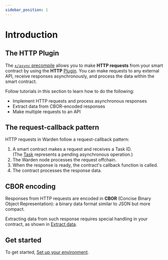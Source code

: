 ```yaml
---
sidebar_position: 1
---
```


# Introduction

## The HTTP Plugin

The [`x/async` precompile](../../precompiles/x-async) allows you to make **HTTP requests** from your smart contract by using the **HTTP** [Plugin](/learn/warden-protocol-modules/x-async#plugin). You can make requests to any external API, receive responses asynchronously, and process the data within the smart contract.

Follow tutorials in this section to learn how to do the following:

- Implement HTTP requests and process asynchronous responses
- Extract data from CBOR-encoded responses
- Make multiple requests to an API

## The request-callback pattern

HTTP requests in Warden follow a request-callback pattern:

1. A smart contract makes a request and receives a Task ID.  
   (The [Task](/learn/warden-protocol-modules/x-async#task) represents a pending asynchronous operation.)
2. The Warden node processes the request offchain.
3. When the response is ready, the contract's callback function is called.
4. The contract processes the response data.

## CBOR encoding

Responses from HTTP requests are encoded in **CBOR** (Concise Binary Object Representation): a binary data format similar to JSON but more compact.

Extracting data from such response requires special handling in your contract, as shown in [Extract data](extract-data).

## Get started

To get started, [Set up your environment](set-up-the-environment).
